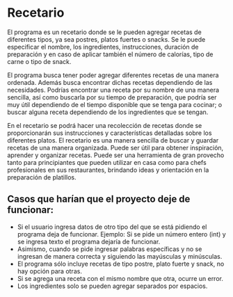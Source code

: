 # Recetario

El programa es un recetario donde se le pueden agregar recetas de diferentes tipos, ya sea postres, platos fuertes o snacks. Se le puede especificar el nombre, los ingredientes, instrucciones, duración de preparación y en caso de aplicar también el número de calorías, tipo de carne o tipo de snack. 

El programa busca tener poder agregar diferentes recetas de una manera ordenada. Además busca encontrar dichas recetas dependiendo de las necesidades. Podrías encontrar una receta por su nombre de una manera sencilla, así como buscarla por su tiempo de preparación, que podría ser muy útil dependiendo de el tiempo disponible que se tenga para cocinar; o buscar alguna receta dependiendo de los ingredientes que se tengan. 

En el recetario se podrá hacer una recolección de recetas donde se proporcionarán sus instrucciones y características detalladas sobre los diferentes platos. El recetario es una manera sencilla de buscar y guardar recetas de una manera organizada. Puede ser útil para obtener inspiración, aprender y organizar recetas. Puede ser una herramienta de gran provecho tanto para principiantes que pueden utilizar en casa como para chefs profesionales en sus restaurantes, brindando ideas y orientación en la preparación de platillos.

## Casos que harían que el proyecto deje de funcionar:
- Si el usuario ingresa datos de otro tipo del que se está pidiendo el programa deja de funcionar. 
Ejemplo: Si se pide un número entero (int) y se ingresa texto el programa dejaría de funcionar.
- Asimismo, cuando se pide ingresar palabras específicas y no se ingresan de manera correcta y siguiendo las mayúsculas y minúsculas.
- El programa sólo incluye recetas de tipo postre, plato fuerte y snack, no hay opción para otras.
- Si se agrega una receta con el mismo nombre que otra, ocurre un error.
- Los ingredientes solo se pueden agregar separados por espacios.

